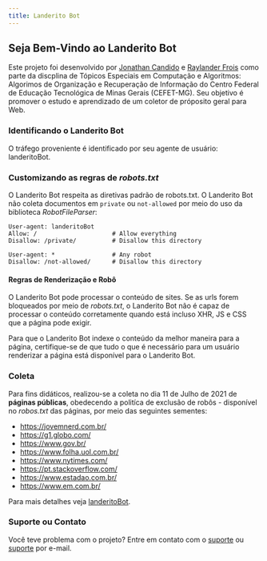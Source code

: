 ```yaml
---
title: Landerito Bot
---
```

## Seja Bem-Vindo ao Landerito Bot

Este projeto foi desenvolvido por [Jonathan Candido](https://github.com/jonathancsr) e [Raylander Frois](https://github.com/Raylander96) como parte da discplina de Tópicos Especiais em Computação e Algoritmos: Algorimos de Organização e Recuperação de Informação do Centro Federal de Educação Tecnológica de Minas Gerais (CEFET-MG). Seu objetivo é promover o estudo e aprendizado de um coletor de próposito geral para Web.

### Identificando o Landerito Bot
O tráfego proveniente é identificado por seu agente de usuário: landeritoBot.

### Customizando as regras de _robots.txt_
O Landerito Bot respeita as diretivas padrão de robots.txt. O Landerito Bot não coleta documentos em `private` ou `not-allowed` por meio do uso da biblioteca _RobotFileParser_: 
```
User-agent: landeritoBot
Allow: /                     # Allow everything
Disallow: /private/          # Disallow this directory
```
```
User-agent: *                # Any robot
Disallow: /not-allowed/      # Disallow this directory
```

#### Regras de Renderização e Robô
O Landerito Bot pode processar o conteúdo de sites. Se as urls forem bloqueados por meio de _robots.txt_, o Landerito Bot não é capaz de processar o conteúdo corretamente quando está incluso XHR, JS e CSS que a página pode exigir.

Para que o Landerito Bot indexe o conteúdo da melhor maneira para a página, certifique-se de que tudo o que é necessário para um usuário renderizar a página está disponível para o Landerito Bot.

### Coleta
Para fins didáticos, realizou-se a coleta no dia 11 de Julho de 2021 de **páginas públicas**, obedecendo a politíca de exclusão de robôs - disponível no _robos.txt_ das páginas, por meio das seguintes sementes:
- https://jovemnerd.com.br/
- https://g1.globo.com/
- https://www.gov.br/
- https://www.folha.uol.com.br/
- https://www.nytimes.com/
- https://pt.stackoverflow.com/
- https://www.estadao.com.br/
- https://www.em.com.br/

Para mais detalhes veja [landeritoBot](https://github.com/jonathancsr/recuperacao-da-informacao/tree/main/exercises/coletor).

### Suporte ou Contato
Você teve problema com o projeto? Entre em contato com o [suporte](mailto:jonathancsrr@gmail.com) ou [suporte](mailto:raylanderfl@gmail.com) por e-mail.
